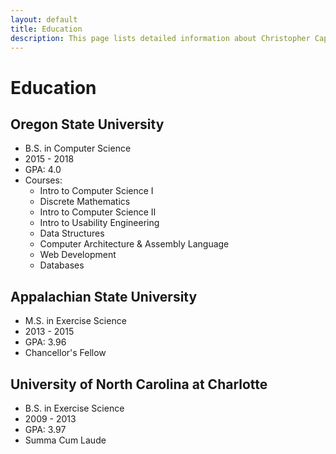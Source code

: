 ```yaml
---
layout: default
title: Education
description: This page lists detailed information about Christopher Capps's educational history
---
```


# Education

## Oregon State University
* B.S. in Computer Science
* 2015 - 2018
* GPA: 4.0
* Courses:
  * Intro to Computer Science I
  * Discrete Mathematics
  * Intro to Computer Science II
  * Intro to Usability Engineering
  * Data Structures
  * Computer Architecture & Assembly Language
  * Web Development
  * Databases

## Appalachian State University
* M.S. in Exercise Science
* 2013 - 2015
* GPA: 3.96
* Chancellor's Fellow

## University of North Carolina at Charlotte
* B.S. in Exercise Science
* 2009 - 2013
* GPA: 3.97
* Summa Cum Laude